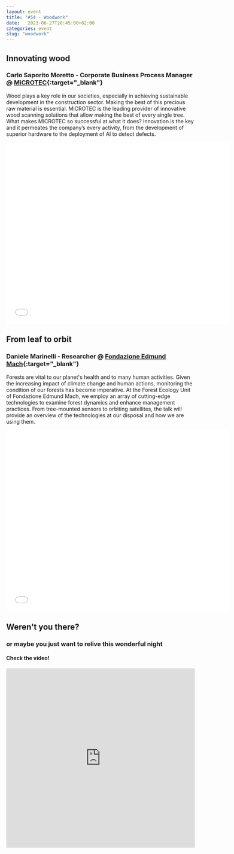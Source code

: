 ```yaml
---
layout: event
title: "#54 - Woodwork"
date:   2023-06-27T20:45:00+02:00
categories: event
slug: "woodwork"
---
```


## Innovating wood

### Carlo Saporito Moretto - Corporate Business Process Manager @ [MiCROTEC](//microtec.eu/){:target="_blank"}

Wood plays a key role in our societies, especially in achieving sustainable development in the construction sector. Making the best of this precious raw material is essential. MiCROTEC is the leading provider of innovative wood scanning solutions that allow making the best of every single tree. What makes MiCROTEC so successful at what it does? Innovation is the key and it permeates the company’s every activity, from the development of superior hardware to the deployment of AI to detect defects.

<iframe src="//www.slideshare.net/slideshow/embed_code/key/2Csw4gEui7uWev" width="595" height="485" frameborder="0" marginwidth="0" marginheight="0" scrolling="no" allowfullscreen> </iframe>

## From leaf to orbit

### Daniele Marinelli - Researcher @ [Fondazione Edmund Mach](//cri.fmach.it){:target="_blank"}

Forests are vital to our planet's health and to many human activities. Given the increasing impact of climate change and human actions, monitoring the condition of our forests has become imperative. At the Forest Ecology Unit of Fondazione Edmund Mach, we employ an array of cutting-edge technologies to examine forest dynamics and enhance management practices. From tree-mounted sensors to orbiting satellites, the talk will provide an overview of the technologies at our disposal and how we are using them.

<iframe src="//www.slideshare.net/slideshow/embed_code/key/qPAhmRVq4S2KBB" width="595" height="485" frameborder="0" marginwidth="0" marginheight="0" scrolling="no" allowfullscreen> </iframe>

## Weren't you there?

### or maybe you just want to relive this wonderful night

<section class="fb-links">

#### Check the video!

<iframe width="100%" height="480px" src="https://www.youtube.com/embed/OLEav1OQLKM" frameborder="0" allow="accelerometer; autoplay; clipboard-write; encrypted-media; gyroscope; picture-in-picture" allowfullscreen></iframe>

</section>